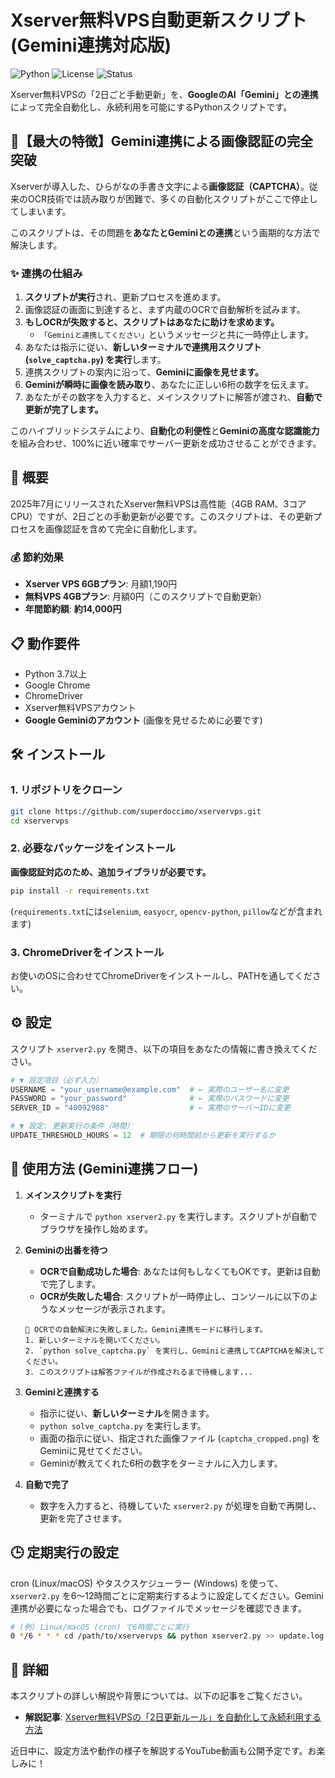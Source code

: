 # Xserver無料VPS自動更新スクリプト (Gemini連携対応版)

![Python](https://img.shields.io/badge/python-v3.7+-blue.svg)
![License](https://img.shields.io/badge/license-MIT-green.svg)
![Status](https://img.shields.io/badge/status-active-success.svg)

Xserver無料VPSの「2日ごと手動更新」を、**GoogleのAI「Gemini」との連携**によって完全自動化し、永続利用を可能にするPythonスクリプトです。

## 🤖【最大の特徴】Gemini連携による画像認証の完全突破

Xserverが導入した、ひらがなの手書き文字による**画像認証（CAPTCHA）**。従来のOCR技術では読み取りが困難で、多くの自動化スクリプトがここで停止してしまいます。

このスクリプトは、その問題を**あなたとGeminiとの連携**という画期的な方法で解決します。

### ✨ 連携の仕組み

1.  **スクリプトが実行**され、更新プロセスを進めます。
2.  画像認証の画面に到達すると、まず内蔵のOCRで自動解析を試みます。
3.  **もしOCRが失敗すると、スクリプトはあなたに助けを求めます。**
    - `「Geminiと連携してください」`というメッセージと共に一時停止します。
4.  あなたは指示に従い、**新しいターミナルで連携用スクリプト (`solve_captcha.py`) を実行**します。
5.  連携スクリプトの案内に沿って、**Geminiに画像を見せます。**
6.  **Geminiが瞬時に画像を読み取り**、あなたに正しい6桁の数字を伝えます。
7.  あなたがその数字を入力すると、メインスクリプトに解答が渡され、**自動で更新が完了します。**

このハイブリッドシステムにより、**自動化の利便性**と**Geminiの高度な認識能力**を組み合わせ、100%に近い確率でサーバー更新を成功させることができます。

## 🚀 概要

2025年7月にリリースされたXserver無料VPSは高性能（4GB RAM、3コアCPU）ですが、2日ごとの手動更新が必要です。このスクリプトは、その更新プロセスを画像認証を含めて完全に自動化します。

### 💰 節約効果

- **Xserver VPS 6GBプラン**: 月額1,190円
- **無料VPS 4GBプラン**: 月額0円（このスクリプトで自動更新）
- **年間節約額**: **約14,000円**

## 📋 動作要件

- Python 3.7以上
- Google Chrome
- ChromeDriver
- Xserver無料VPSアカウント
- **Google Geminiのアカウント** (画像を見せるために必要です)

## 🛠️ インストール

### 1. リポジトリをクローン

```bash
git clone https://github.com/superdoccimo/xservervps.git
cd xservervps
```

### 2. 必要なパッケージをインストール

**画像認証対応のため、追加ライブラリが必要です。**

```bash
pip install -r requirements.txt
```
(`requirements.txt`には`selenium`, `easyocr`, `opencv-python`, `pillow`などが含まれます)

### 3. ChromeDriverをインストール

お使いのOSに合わせてChromeDriverをインストールし、PATHを通してください。

## ⚙️ 設定

スクリプト `xserver2.py` を開き、以下の項目をあなたの情報に書き換えてください。

```python
# ▼ 設定項目（必ず入力）
USERNAME = "your_username@example.com"  # ← 実際のユーザー名に変更
PASSWORD = "your_password"              # ← 実際のパスワードに変更
SERVER_ID = "40092988"                  # ← 実際のサーバーIDに変更

# ▼ 設定: 更新実行の条件（時間）
UPDATE_THRESHOLD_HOURS = 12  # 期限の何時間前から更新を実行するか
```

## 🚀 使用方法 (Gemini連携フロー)

1.  **メインスクリプトを実行**
    - ターミナルで `python xserver2.py` を実行します。スクリプトが自動でブラウザを操作し始めます。

2.  **Geminiの出番を待つ**
    - **OCRで自動成功した場合**: あなたは何もしなくてもOKです。更新は自動で完了します。
    - **OCRが失敗した場合**: スクリプトが一時停止し、コンソールに以下のようなメッセージが表示されます。
    ```
    🤖 OCRでの自動解決に失敗しました。Gemini連携モードに移行します。
    1. 新しいターミナルを開いてください。
    2. `python solve_captcha.py` を実行し、Geminiと連携してCAPTCHAを解決してください。
    3. このスクリプトは解答ファイルが作成されるまで待機します...
    ```

3.  **Geminiと連携する**
    - 指示に従い、**新しいターミナル**を開きます。
    - `python solve_captcha.py` を実行します。
    - 画面の指示に従い、指定された画像ファイル (`captcha_cropped.png`) をGeminiに見せてください。
    - Geminiが教えてくれた6桁の数字をターミナルに入力します。

4.  **自動で完了**
    - 数字を入力すると、待機していた `xserver2.py` が処理を自動で再開し、更新を完了させます。

## 🕒 定期実行の設定

cron (Linux/macOS) やタスクスケジューラー (Windows) を使って、`xserver2.py` を6〜12時間ごとに定期実行するように設定してください。Gemini連携が必要になった場合でも、ログファイルでメッセージを確認できます。

```bash
# (例) Linux/macOS (cron) で6時間ごとに実行
0 */6 * * * cd /path/to/xservervps && python xserver2.py >> update.log 2>&1
```

## 📖 詳細

本スクリプトの詳しい解説や背景については、以下の記事をご覧ください。

- **解説記事**: [Xserver無料VPSの「2日更新ルール」を自動化して永続利用する方法](https://minokamo.tokyo/2025/07/13/9135/)

近日中に、設定方法や動作の様子を解説するYouTube動画も公開予定です。お楽しみに！
